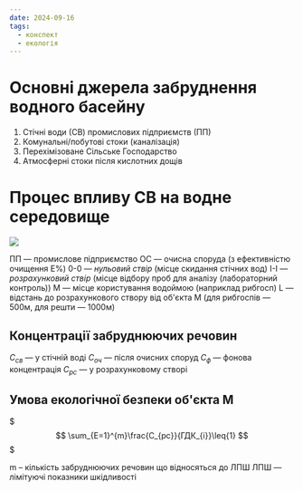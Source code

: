 ```yaml
---
date: 2024-09-16
tags:
  - конспект
  - екологія
---
```

# Основні джерела забруднення водного басейну
1. Стічні води (СВ) промислових підприємств (ПП)
2. Комунальні/побутові стоки (каналізація)
3. Перехімізоване Сільське Господарство
4. Атмосферні стоки після кислотних дощів
# Процес впливу СВ на водне середовище
![](https://i.imgur.com/3IWaphX.jpeg)

ПП — промислове підприємство
ОС — очисна споруда (з ефективністю очищення E%)
0-0 — *нульовий ствір* (місце скидання стічних вод)
І-І — *розрахунковий ствір* (місце відбору проб для аналізу (лабораторний контроль))
М — місце користування водоймою (наприклад рибгосп)
L — відстань до розрахункового створу від об'єкта M (для рибгоспів — 500м, для решти — 1000м)
## Концентрації забруднюючих речовин
$С_{св}$ — у стічній воді
$С_{оч}$ — після очисних споруд
$С_ф$ — фонова концентрація
$С_{рс}$ — у розрахунковому створі
## Умова екологічної безпеки об'єкта M
$$$
\sum_{E=1}^{m}\frac{C_{рс}}{ГДК_{i}}\leq{1}
$$$


m – кількість забруднюючих речовин що відносяться до ЛПШ
ЛПШ — лімітуючі показники шкідливості
